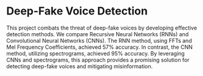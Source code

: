 # Deep-Fake Voice Detection

This project combats the threat of deep-fake voices by developing effective detection methods. 
We compare Recursive Neural Networks (RNNs) and Convolutional Neural Networks (CNNs). The RNN method, using FFTs and Mel Frequency Coefficients, achieved 57% accuracy. 
In contrast, the CNN method, utilizing spectrograms, achieved 95% accuracy. 
By leveraging CNNs and spectrograms, this approach provides a promising solution for detecting deep-fake voices and mitigating misinformation.
